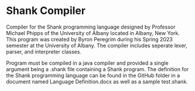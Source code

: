 # Shank Compiler

Compiler for the Shank programming language designed by Professor Michael Phipps of the University of Albany located in Albany, New York. This program was created by Byron Peregrim during his Spring 2023 semester at the University of Albany.
The compiler includes seperate lexer, parser, and interpreter classes. 

Program must be compiled in a java compiler and provided a single argument being a .shank file containing a Shank program. The definition for the Shank programming language can be found in the GitHub folder in a document named Language Definition.docx as well as a sample test.shank. 
